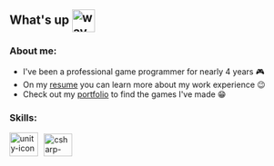 ## What's up <img src="https://media.tenor.com/images/af1b615e4f90567a1328b7c320d3a601/tenor.gif" style="max-width:100%;" alt="wave-gif" height="40" width="40" align="center"></img>
### About me:

- I've been a professional game programmer for nearly 4 years 🎮
- On my [resume](https://wendellleao.github.io/resume/) you can learn more about my work experience 😉
- Check out my [portfolio](https://wendell-leao.com/ "My portfolio website") to find the games I've made 😁

### Skills:

<img src="https://github.com/WendellLeao/WendellLeao/assets/54878277/bea9cc6a-8b4d-4199-9a18-f40ee43a71b7" style="max-width:100%;" alt="unity-icon" height="42" width="50"></img>
&thinsp;
<img src="https://cdn.jsdelivr.net/gh/devicons/devicon/icons/csharp/csharp-original.svg" style="max-width:100%;" alt="csharp-icon" height="40" width="50"></img>
&thinsp;
